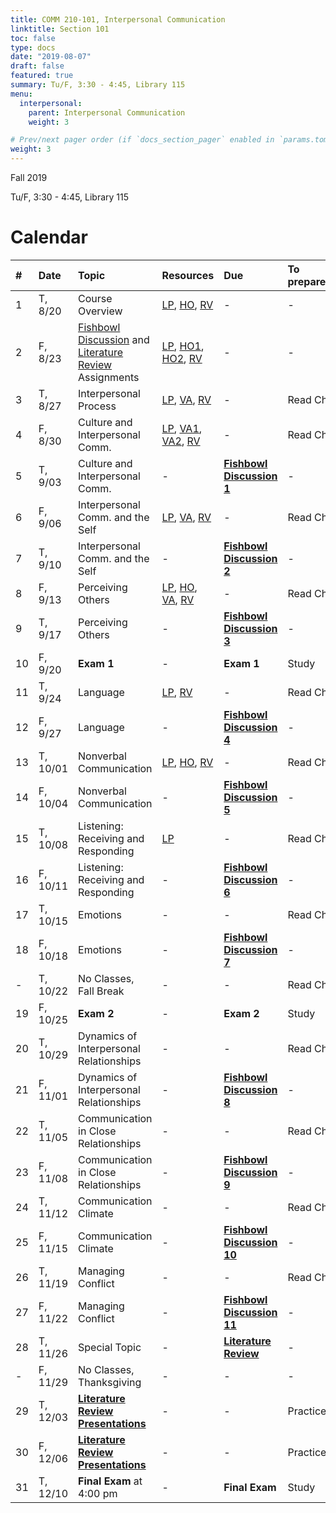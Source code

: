 ```yaml
---
title: COMM 210-101, Interpersonal Communication
linktitle: Section 101
toc: false
type: docs
date: "2019-08-07"
draft: false
featured: true
summary: Tu/F, 3:30 - 4:45, Library 115
menu:
  interpersonal:
    parent: Interpersonal Communication
    weight: 3

# Prev/next pager order (if `docs_section_pager` enabled in `params.toml`)
weight: 3
---
```


Fall 2019

Tu/F, 3:30 - 4:45, Library 115

[ho-s]:  /course/interpersonal/COMM-210-101-FA19-KM.pdf  "Handout - Syllabus"

<!-- more -->

Calendar
========

| #  | Date     | Topic                                                                        | Resources                                                    | Due                                    | To prepare… |
|:--|:-----------|:--------------------------|:----------|:-----------------------|:---------------------------|
| 1  | T,  8/20 | Course Overview                                                              | [LP][lp-co], [HO][ho-s], [RV][va-co-rev]                     | -                                      | -           |
| 2  | F,  8/23 | [Fishbowl Discussion][fishbowl] and [Literature Review][lit-rev] Assignments | [LP][lp-ao], [HO1][ho-fd], [HO2][ho-lr], [RV][va-ao-rev]     | -                                      | -           |
| 3  | T,  8/27 | Interpersonal Process                                                        | [LP][lp-ip1], [VA][va-ip1], [RV][va-ip1-rev]                 | -                                      | Read Ch.    |
| 4  | F,  8/30 | Culture and Interpersonal Comm.                                              | [LP][lp-ci1], [VA1][va-ci1], [VA2][va-ci2], [RV][va-ci1-rev] | -                                      | Read Ch.    |
| 5  | T,  9/03 | Culture and Interpersonal Comm.                                              | -                                                            | **[Fishbowl Discussion 1][Fishbowl]**  | -           |
| 6  | F,  9/06 | Interpersonal Comm. and the Self                                             | [LP][lp-is1], [VA][va-is1], [RV][va-is1-rev]                 | -                                      | Read Ch.    |
| 7  | T,  9/10 | Interpersonal Comm. and the Self                                             | -                                                            | **[Fishbowl Discussion 2][Fishbowl]**  | -           |
| 8  | F,  9/13 | Perceiving Others                                                            | [LP][lp-po1], [HO][ho-at], [VA][va-po1], [RV][va-po1-rev]    | -                                      | Read Ch.    |
| 9  | T,  9/17 | Perceiving Others                                                            | -                                                            | **[Fishbowl Discussion 3][Fishbowl]**  | -           |
| 10 | F,  9/20 | **Exam 1**                                                                   | -                                                            | **Exam 1**                             | Study       |
| 11 | T,  9/24 | Language                                                                     | [LP][lp-l1], [RV][va-l1-rev]                                 | -                                      | Read Ch.    |
| 12 | F,  9/27 | Language                                                                     | -                                                            | **[Fishbowl Discussion 4][Fishbowl]**  | -           |
| 13 | T, 10/01 | Nonverbal Communication                                                      | [LP][lp-nc1], [HO][ho-script], [RV][va-nc1-rev]              | -                                      | Read Ch.    |
| 14 | F, 10/04 | Nonverbal Communication                                                      | -                                                            | **[Fishbowl Discussion 5][Fishbowl]**  | -           |
| 15 | T, 10/08 | Listening: Receiving and Responding                                          | [LP][lp-listen]                                              | -                                      | Read Ch.    |
| 16 | F, 10/11 | Listening: Receiving and Responding                                          | -                                                            | **[Fishbowl Discussion 6][Fishbowl]**  | -           |
| 17 | T, 10/15 | Emotions                                                                     | -                                                            | -                                      | Read Ch.    |
| 18 | F, 10/18 | Emotions                                                                     | -                                                            | **[Fishbowl Discussion 7][Fishbowl]**  | -           |
| -  | T, 10/22 | No Classes, Fall Break                                                       | -                                                            | -                                      | Read Ch.    |
| 19 | F, 10/25 | **Exam 2**                                                                   | -                                                            | **Exam 2**                             | Study       |
| 20 | T, 10/29 | Dynamics of Interpersonal Relationships                                      | -                                                            | -                                      | Read Ch.    |
| 21 | F, 11/01 | Dynamics of Interpersonal Relationships                                      | -                                                            | **[Fishbowl Discussion 8][Fishbowl]**  | -           |
| 22 | T, 11/05 | Communication in Close Relationships                                         | -                                                            | -                                      | Read Ch.    |
| 23 | F, 11/08 | Communication in Close Relationships                                         | -                                                            | **[Fishbowl Discussion 9][Fishbowl]**  | -           |
| 24 | T, 11/12 | Communication Climate                                                        | -                                                            | -                                      | Read Ch.    |
| 25 | F, 11/15 | Communication Climate                                                        | -                                                            | **[Fishbowl Discussion 10][Fishbowl]** | -           |
| 26 | T, 11/19 | Managing Conflict                                                            | -                                                            | -                                      | Read Ch.    |
| 27 | F, 11/22 | Managing Conflict                                                            | -                                                            | **[Fishbowl Discussion 11][Fishbowl]** | -           |
| 28 | T, 11/26 | Special Topic                                                                | -                                                            | **[Literature Review][lit-rev]**       | -           |
| -  | F, 11/29 | No Classes, Thanksgiving                                                     | -                                                            | -                                      | -           |
| 29 | T, 12/03 | **[Literature Review Presentations][lit-rev]**                               | -                                                            | -                                      | Practice    |
| 30 | F, 12/06 | **[Literature Review Presentations][lit-rev]**                               | -                                                            | -                                      | Practice    |
| 31 | T, 12/10 | **Final Exam** at 4:00 pm                                                    | -                                                            | **Final Exam**                         | Study       |

<!-- assignment links -->
[fishbowl]:  /course/interpersonal/assignment/fishbowl-discussion/   "Assignment description"
[lit-rev]:   /course/interpersonal/assignment/literature-review/     "Assignment description"

<!-- handout links -->
[ho-at]:     /course/interpersonal/handout/attribution-activity-robinson-2017-CT.pdf "Handout - Attribution Theory Activity"
[ho-fd]:     /course/interpersonal/handout/fishbowl-discussion.pdf          "Handout - Fishbowl Discussion Assignment"
[ho-lr]:     /course/interpersonal/handout/literature-review.pdf            "Handout - Literature Review Assignment"
[ho-script]: /course/interpersonal/handout/nonverbal-interaction-script.pdf "Handout - Nonverbal Interaction Script"

<!-- lesson plan links -->
[lp-co]:     /course/interpersonal/lesson-plan/course-overview/           "Lesson Plan"
[lp-ao]:     /course/interpersonal/lesson-plan/assignments-overview/      "Lesson Plan"
[lp-ip1]:    /course/interpersonal/lesson-plan/interpersonal-process-1/   "Lesson Plan"
[lp-is1]:    /course/interpersonal/lesson-plan/interpersonal-the-self-1/  "Lesson Plan"
[lp-ci1]:    /course/interpersonal/lesson-plan/culture-interpersonal-1/   "Lesson Plan"
[lp-l1]:     /course/interpersonal/lesson-plan/language-1/                "Lesson Plan"
[lp-listen]: /course/interpersonal/lesson-plan/listening-1/               "Lesson Plan"
[lp-nc1]:    /course/interpersonal/lesson-plan/nonverbal-communication-1/ "Lesson Plan"
[lp-po1]:    /course/interpersonal/lesson-plan/perceiving-others-1/       "Lesson Plan"

<!-- visual aid links-->
[va-ao-rev]:  /course/interpersonal/visual-aid/assignment-overview-rev/       "Visual Aid - Review"
[va-ci1-rev]: /course/interpersonal/visual-aid/culture-interpersonal-rev/     "Visual Aid - Review"
[va-ci1]:     /course/interpersonal/visual-aid/culture-interpersonal-1/       "Visual Aid - National Culture"
[va-ci2]:     /course/interpersonal/visual-aid/culture-interpersonal-2/       "Visual Aid - Code Switching"
[va-co-rev]:  /course/interpersonal/visual-aid/course-overview-rev/           "Visual Aid - Review"
[va-ip1-rev]: /course/interpersonal/visual-aid/interpersonal-process-1-rev/   "Visual Aid - Review"
[va-ip1]:     /course/interpersonal/visual-aid/interpersonal-process-1/       "Visual Aid - Process Models of Communication"
[va-is1-rev]: /course/interpersonal/visual-aid/interpersonal-the-self-1-rev/  "Visual Aid - Review"
[va-is1]:     /course/interpersonal/visual-aid/interpersonal-the-self-1/      "Visual Aid - Johari Window"
[va-l1-rev]:  /course/interpersonal/visual-aid/language-1-rev/                "Visual Aid - Review"
[va-nc1-rev]: /course/interpersonal/visual-aid/nonverbal-communication-1-rev/ "Visual Aid - Review"
[va-po1-rev]: /course/interpersonal/visual-aid/perceiving-others-1-rev/       "Visual Aid - Review"
[va-po1]:     /course/interpersonal/visual-aid/perceiving-others-1/           "Visual Aid - Attribution Theory"
